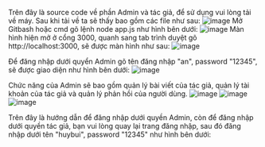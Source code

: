 Trên đây là source code về phần Admin và tác giả, để sử dụng vui lòng tải về máy.
Sau khi tải về ta sẽ thấy bao gồm các file như sau:
![image](https://user-images.githubusercontent.com/43057471/57984123-9f645280-7a82-11e9-85b4-ffc663bdd8ab.png)
Mở Gitbash hoặc cmd gõ lệnh node app.js như hình bên dưới:
![image](https://user-images.githubusercontent.com/43057471/57984132-bc992100-7a82-11e9-9be1-cd166f8ad5a6.png)
Màn hình hiện mở ở cổng 3000, quanh sang tab trình duyệt gõ http://localhost:3000, sẽ được màn hình như sau:
![image](https://user-images.githubusercontent.com/43057471/57984143-d9cdef80-7a82-11e9-94e4-5717d8b0dc54.png)

Để đăng nhập dưới quyển Admin gõ tên đăng nhập "an", password "12345", sẽ được giao diện như hình bên dưới:
![image](https://user-images.githubusercontent.com/43057471/57984150-fbc77200-7a82-11e9-8ce1-85c184e77a52.png)

Chức năng của Admin sẽ bao gồm quản lý bài viết của tác giả, quản lý tài khoản của tác giả và quản lý phản hồi của người dùng. 
![image](https://user-images.githubusercontent.com/43057471/57984169-5b258200-7a83-11e9-8555-44d38ad9b12b.png)
![image](https://user-images.githubusercontent.com/43057471/57984181-71cbd900-7a83-11e9-86eb-cfcc208a1d15.png)
![image](https://user-images.githubusercontent.com/43057471/57984186-81e3b880-7a83-11e9-8cda-f759ec5ca1be.png)

Trên đây là hướng dẫn để đăng nhập dưới quyền Admin, còn để đăng nhập dưới quyền tác giả, bạn vui lòng quay lại trang đăng nhập,
sau đó đăng nhập dưới tên "huybui", password "12345" như hình bên dưới:
